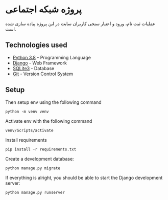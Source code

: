 # پروژه شبکه اجتماعی
عملیات ثبت نام، ورود و اعتبار سنجی کاربران سایت در این پروژه پیاده سازی شده است.

## Technologies used
- [Python 3.8](https://www.python.org/) - Programming Language
- [Django](https://docs.djangoproject.com/en/4.0/releases/4.0/) - Web Framework
- [SQLite3](https://www.sqlite.org/) - Database
- [Git](https://git-scm.com/doc) - Version Control System

## Setup

Then setup env using the following command
```
python -m venv venv
```
Activate env with the following command
```
venv/Scripts/activate
```
Install requirements
```
pip install -r requirements.txt
```
Create a development database:
```
python manage.py migrate
```
If everything is alright, you should be able to start the Django development server:
```
python manage.py runserver
```
